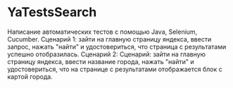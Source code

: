 # YaTestsSearch

Написание автоматических тестов с помощью Java, Selenium, Cucumber.
Сценарий 1: зайти на главную страницу яндекса, ввести запрос, нажать "найти" и удостовериться, что страница с результатами успешно отобразилась.
Сценарий 2: Сценарий: зайти на главную страницу яндекса, ввести название города, нажать "найти" и удостовериться, что на странице с результатами отображается блок с картой города.
